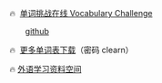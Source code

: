 🔥  [单词挑战在线 Vocabulary Challenge](https://creativelearners.netlify.app)

 &nbsp; &nbsp;&nbsp;&nbsp;&nbsp;&nbsp;[github](https://carfox163.github.io/cr/) 

🔥  [更多单词表下载](https://creativelearner.lanzouy.com/b0hd1d0af)（密码 clearn）

🔥 [外语学习资料空间](http://2006b.ys168.com) 

